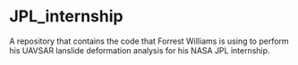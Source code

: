 # JPL_internship

A repository that contains the code that Forrest Williams is using to perform his UAVSAR lanslide deformation analysis for his NASA JPL internship.
